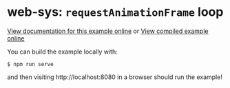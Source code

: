 # web-sys: `requestAnimationFrame` loop

[View documentation for this example online][dox] or [View compiled example
online][compiled]

[compiled]: https://wasm-bindgen.github.io/wasm-bindgen/exbuild/request-animation-frame/
[dox]: https://wasm-bindgen.github.io/wasm-bindgen/examples/request-animation-frame.html

You can build the example locally with:

```
$ npm run serve
```

and then visiting http://localhost:8080 in a browser should run the example!
